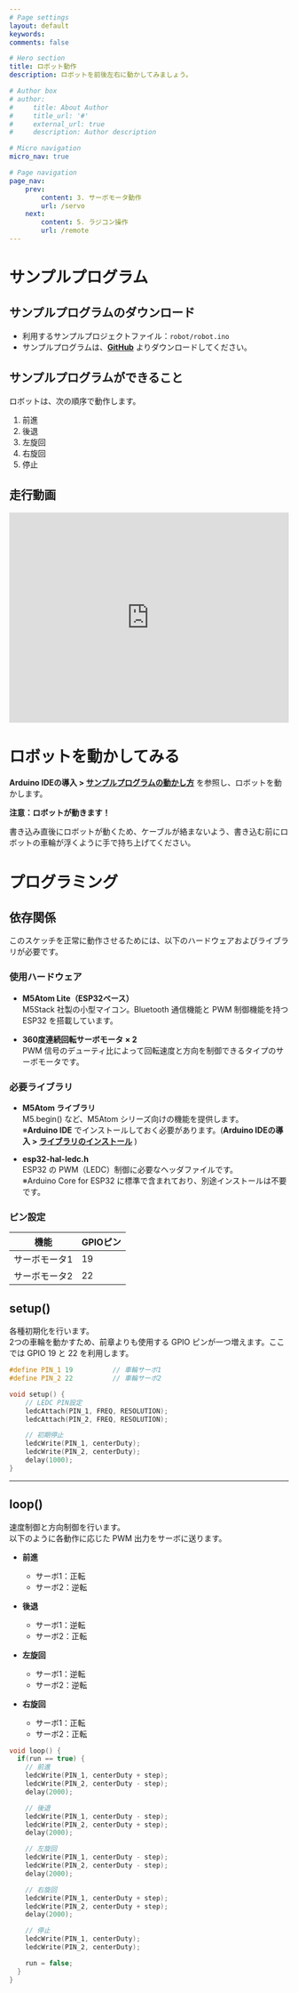 ```yaml
---
# Page settings
layout: default
keywords:
comments: false

# Hero section
title: ロボット動作
description: ロボットを前後左右に動かしてみましょう。

# Author box
# author:
#     title: About Author
#     title_url: '#'
#     external_url: true
#     description: Author description

# Micro navigation
micro_nav: true

# Page navigation
page_nav:
    prev:
        content: 3. サーボモータ動作
        url: /servo
    next:
        content: 5. ラジコン操作
        url: /remote
---
```


# サンプルプログラム

## サンプルプログラムのダウンロード

- 利用するサンプルプロジェクトファイル：`robot/robot.ino`  
- サンプルプログラムは、**<a href="https://github.com/LifeTechRobotics/secaro_arduino_projects.git" target="_blank" rel="noopener noreferrer">GitHub</a>** よりダウンロードしてください。

## サンプルプログラムができること

ロボットは、次の順序で動作します。

1. 前進  
2. 後退  
3. 左旋回  
4. 右旋回  
5. 停止  

## 走行動画

<div style="padding:75% 0 0 0;position:relative;"><iframe src="https://player.vimeo.com/video/1101542575?badge=0&amp;autopause=0&amp;player_id=0&amp;app_id=58479" frameborder="0" allow="autoplay; fullscreen; picture-in-picture; clipboard-write; encrypted-media; web-share" style="position:absolute;top:0;left:0;width:100%;height:100%;" title="VID_20250715_134800621"></iframe></div><script src="https://player.vimeo.com/api/player.js"></script>

# ロボットを動かしてみる

**Arduino IDEの導入 > <a href="../enviroment/#%E3%82%B5%E3%83%B3%E3%83%97%E3%83%AB%E3%83%97%E3%83%AD%E3%82%B0%E3%83%A9%E3%83%A0%E3%81%AE%E5%8B%95%E3%81%8B%E3%81%97%E6%96%B9" target="_blank" rel="noopener noreferrer">サンプルプログラムの動かし方</a>** を参照し、ロボットを動かします。

<div class="callout callout--danger">
    <p><strong>注意：ロボットが動きます！</strong></p>
    <p>書き込み直後にロボットが動くため、ケーブルが絡まないよう、書き込む前にロボットの車輪が浮くように手で持ち上げてください。</p>
</div>

# プログラミング

## 依存関係

このスケッチを正常に動作させるためには、以下のハードウェアおよびライブラリが必要です。

### 使用ハードウェア

- **M5Atom Lite（ESP32ベース）**  
  M5Stack 社製の小型マイコン。Bluetooth 通信機能と PWM 制御機能を持つ ESP32 を搭載しています。

- **360度連続回転サーボモータ × 2**  
  PWM 信号のデューティ比によって回転速度と方向を制御できるタイプのサーボモータです。


### 必要ライブラリ

- **M5Atom ライブラリ**  
  M5.begin() など、M5Atom シリーズ向けの機能を提供します。  
  ※**Arduino IDE** でインストールしておく必要があります。(**Arduino IDEの導入 > <a href="../enviroment/#%E3%83%A9%E3%82%A4%E3%83%96%E3%83%A9%E3%83%AA%E3%81%AE%E3%82%A4%E3%83%B3%E3%82%B9%E3%83%88%E3%83%BC%E3%83%AB" target="_blank" rel="noopener noreferrer">ライブラリのインストール</a>** )
  
- **esp32-hal-ledc.h**  
  ESP32 の PWM（LEDC）制御に必要なヘッダファイルです。  
  ※Arduino Core for ESP32 に標準で含まれており、別途インストールは不要です。


### ピン設定

| 機能              | GPIOピン |
|-------------------|----------|
| サーボモータ1     | 19       |
| サーボモータ2     | 22       |


## setup()

各種初期化を行います。  
2つの車輪を動かすため、前章よりも使用する GPIO ピンが一つ増えます。ここでは GPIO 19 と 22 を利用します。

```cpp
#define PIN_1 19          // 車輪サーボ1
#define PIN_2 22          // 車輪サーボ2

void setup() {
    // LEDC PIN設定
    ledcAttach(PIN_1, FREQ, RESOLUTION);
    ledcAttach(PIN_2, FREQ, RESOLUTION);

    // 初期停止
    ledcWrite(PIN_1, centerDuty);
    ledcWrite(PIN_2, centerDuty);
    delay(1000);
}
```

---

## loop()

速度制御と方向制御を行います。  
以下のように各動作に応じた PWM 出力をサーボに送ります。

- **前進**
  - サーボ1：正転
  - サーボ2：逆転

- **後退**
  - サーボ1：逆転
  - サーボ2：正転

- **左旋回**
  - サーボ1：逆転
  - サーボ2：逆転

- **右旋回**
  - サーボ1：正転
  - サーボ2：正転

```cpp
void loop() {
  if(run == true) {
    // 前進
    ledcWrite(PIN_1, centerDuty + step);
    ledcWrite(PIN_2, centerDuty - step);
    delay(2000);

    // 後退
    ledcWrite(PIN_1, centerDuty - step);
    ledcWrite(PIN_2, centerDuty + step);
    delay(2000);

    // 左旋回
    ledcWrite(PIN_1, centerDuty - step);
    ledcWrite(PIN_2, centerDuty - step);
    delay(2000);

    // 右旋回
    ledcWrite(PIN_1, centerDuty + step);
    ledcWrite(PIN_2, centerDuty + step);
    delay(2000);

    // 停止
    ledcWrite(PIN_1, centerDuty);
    ledcWrite(PIN_2, centerDuty);

    run = false;
  }
}
```
